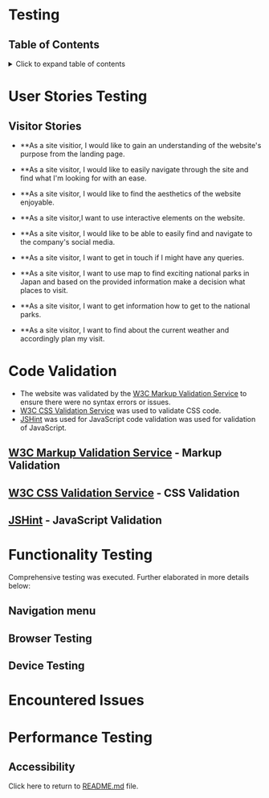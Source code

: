 # Testing
## Table of Contents
<details>
  <summary>Click to expand table of contents</summary>

1. [User Stories Testing](#user-stories)
2. [Code Validation](#code-validation)
3. [Functionality Testing](#functionality-testing)
4. [Encountered Issues](#encountered-issues)
5. [Performance Testing](#performance-testing)
</details>

# User Stories Testing
## Visitor Stories
- **As a site visitior, I would like to gain an understanding of the website's purpose from the landing page.

- **As a site visitor, I would like to easily navigate through the site and find what I'm looking for with an ease.

- **As a site visitor, I would like to find the aesthetics of the website enjoyable.

- **As a site visitor,I want to use interactive elements on the website.

- **As a site visitor, I would like to be able to easily find and navigate to the company's social media.

- **As a site visitor, I want to get in touch if I might have any queries.

- **As a site visitor, I want to use map to find exciting national parks in Japan and based on the provided information make a decision what places to visit.

- **As a site visitor, I want to get information how to get to the national parks.

- **As a site visitor, I want to find about the current weather and accordingly plan my visit.


# Code Validation
- The website was validated by the [W3C Markup Validation Service](https://validator.w3.org/) to ensure there were no syntax errors or issues. 
- [W3C CSS Validation Service](https://jigsaw.w3.org/css-validator/) was used to validate CSS code.
- [JSHint](https://jshint.com/) was used for JavaScript code validation was used for validation of JavaScript.

## [W3C Markup Validation Service](https://validator.w3.org/) - Markup Validation



## [W3C CSS Validation Service](https://jigsaw.w3.org/css-validator/) - CSS Validation

## [JSHint](https://jshint.com/) - JavaScript Validation


# Functionality Testing 
Comprehensive testing was executed. Further elaborated in more details below:
## Navigation menu

## Browser Testing

## Device Testing

# Encountered Issues

# Performance Testing


## Accessibility


Click here to return to [README.md](README.md) file.